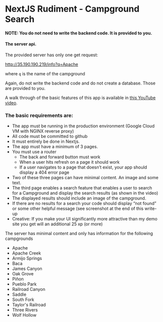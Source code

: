# NextJS Rudiment - Campground Search

#### NOTE: You do not need to write the backend code. It is provided to you.

#### The server api.

The provided server has only one get request:

http://35.190.190.219/info?q=Apache

where `q` is the name of the campground

Again, do not write the backend code and do not create a database. Those are provided to you.

A walk through of the basic features of this app is available in [this YouTube video](https://youtu.be/0la-Rk6wqP8). 

### The basic requirements are:

* The app must be running in the production environment (Google Cloud VM with NGINX reverse proxy)
* All code must be committed to github
* It must entirely be done in Nextjs.
* The app must have a minimum of 3 pages.
* You must use a router
  * The back and forward button must work
  * When a user hits refresh on a page it should work
  * If a user navigates to a page that doesn’t exist, your app should display a 404 error page
* Two of these three pages can have minimal content. An image and some text.
* The third page enables a search feature that enables a user to search for a Campground and display the search results (as shown in the video)
* The displayed results should include an image of the campground.
* If there are no results for a search your code should display “not found” or some other helpful message (see screenshot at the end of this write-up
* Creative: If you make your UI significantly more attractive than my demo site you get will an additional 25 xp (or more)




The server has minimal content and only has information for the following campgrounds

* Apache 
* Apache Creek 
* Armijo Springs 
* Baca 
* James Canyon
* Oak Grove 
* Piñon 
* Pueblo Park 
* Railroad Canyon 
* Saddle 
* South Fork 
* Taylor's Railroad 
* Three Rivers 
* Wolf Hollow